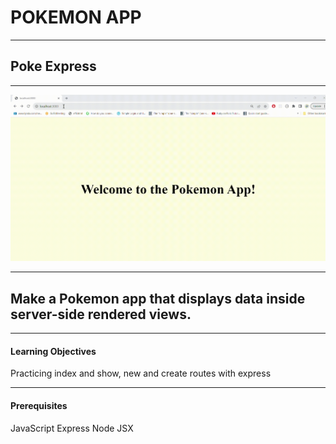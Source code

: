 <h1>POKEMON APP </h1>

<hr />

<h2>Poke Express</h2>

<hr />


![](pokemonapp.gif)


<hr />


<h2>Make a Pokemon app that displays data inside server-side rendered views.</h2>

<hr />

<h4>Learning Objectives</h4>
Practicing index and show, new and create routes with express

<hr />

<h4>Prerequisites</h4>
JavaScript
Express
Node
JSX
